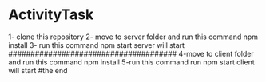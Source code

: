 # ActivityTask

1- clone this repository
2- move to server folder and run this command npm install
3- run this command npm start
server will start
######################################
4-move to client folder and run this command npm install
5-run this command run npm start
client will start
#the end
